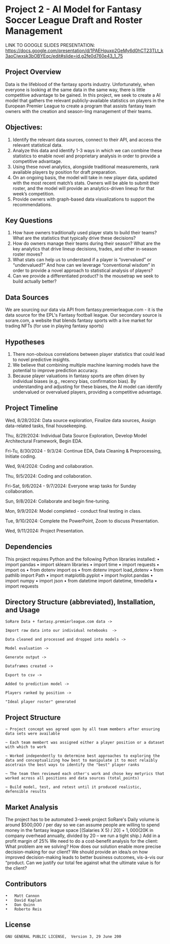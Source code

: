 # Project 2 - AI Model for Fantasy Soccer League Draft and Roster Management

LINK TO GOOGLE SLIDES PRESENTATION: https://docs.google.com/presentation/d/1PAEHquxp2GeMy6d0hCT23TLt_k3aoCjwxsk3bOBYEqc/edit#slide=id.g2fe0d760e43_1_75

## Project Overview

Data is the lifeblood of the fantasy sports industry. Unfortunately, when everyone is looking at the same data in the same way, there is little competitive advantage to be gained. In this project, we seek to create a AI model that gathers the relevant publicly-available statistics on players in the European Premier League to create a program that assists fantasy team owners with the creation and season-ling management of their teams.

## Objectives:
1. Identify the relevant data sources, connect to their API, and access the relevant statistical data.
2. Analyze this data and identify 1-3 ways in which we can combine these statistics to enable novel and proprietary analysis in order to provide a competitive advantage.
3. Using these novel analytics, alongside traditional measurements, rank available players by position for draft preparation.
4. On an ongoing basis, the model will take in new player data, updated with the most recent match’s stats. Owners will be able to submit their roster, and the model will provide an analytics-driven lineup for that week’s competition.
5. Provide owners with graph-based data visualizations to support the recommendations.
  
## Key Questions
1. How have owners traditionally used player stats to build their teams? What are the statistics that typically drive these decisions?
2. How do owners manage their teams during their season? What are the key analytics that drive lineup decisions, trades, and other in-season roster moves?
3. What stats can help us to understand if a player is “overvalued” or “undervalued?” And how can we leverage “conventional wisdom” in order to provide a novel approach to statistical analysis of players?
4. Can we provide a differentiated product? Is the mousetrap we seek to build actually better?

## Data Sources
We are sourcing our data via API from fantasy.premierleague.com - it is the data source for the EPL's Fantasy football league.
Our secondary source is sorare.com, a website that blends fantasy sports with a live market for trading NFTs (for use in playing fantasy sports)

## Hypotheses
1. There non-obvious correlations between player statistics that could lead to novel predictive insights.
2. We believe that combining multiple machine learning models have the potential to improve prediction accuracy.
3. Because player valuations in fantasy sports are often driven by individual biases (e.g., recency bias, confirmation bias). By understanding and adjusting for these biases, the AI model can identify undervalued or overvalued players, providing a competitive advantage.

## Project Timeline
Wed, 8/28/2024:  Data source exploration, Finalize data sources, Assign data-related tasks, final housekeeping.

Thu, 8/29/2024:  Individual Data Source Exploration, Develop Model Architectural Framework, Begin EDA.

Fri-Tu, 8/30/2024 - 9/3/24:  Continue EDA, Data Cleaning & Preprocessing, Initiate coding.

Wed, 9/4/2024:	Coding and collaboration.

Thu, 9/5/2024:	Coding and collaboration.

Fri-Sat, 9/6/2024 - 9/7/2024: Everyone wrap tasks for Sunday collaboration.

Sun, 9/8/2024: Collaborate and begin fine-tuning.

Mon, 9/9/2024: Model completed - conduct final testing in class.

Tue, 9/10/2024:	Complete the PowerPoint, Zoom to discuss Presentation.

Wed, 9/11/2024:  Project Presentation.

## Dependencies
This project requires Python and the following Python libraries installed:
	•	import pandas 
	•	import sklearn libraries 
	•	import time 
	•	import requests 
	•	import os 
	•	from dotenv import os 
	•	from dotenv import load_dotenv 
	•	from pathlib import Path 
	•	import matplotlib.pyplot 
	•	import hvplot.pandas 
	•	import numpy 
	•	import json 
	•	from datetime import datetime, timedelta 
	•	import requests

## Directory Structure (abbreviated), Installation, and Usage
	SoRare Data + fantasy.premierleague.com data ->
	
	Import raw data into our individual notebooks  ->
	
	Data cleaned and processed and dropped into models ->
	
	Model evaluation ->
	
	Generate output ->
	
	Dataframes created ->
	
	Export to csv ->
	
	Added to prediction model ->
	
	Players ranked by position ->
	
	"Ideal player roster" generated

## Project Structure
	~ Project concept was agreed upon by all team members after ensuring data sets were available

	~ Each team membert was assigned either a player position or a dataset with which to work

	~ Worked independently to determine best approaches to exploring the data and conceptualizing how best to manipulate it to most relaibly ascetrain the best ways to identify the "best" player ranks

	~ The team then reviewed each other's work and chose key metyrics that worked across all positions and data sources (total_points)

	~ Build model, test, and retest until it produced realistic, defensible results

## Market Analysis
The project has to be automated
3-week project
SoRare's Daily volume is around $500,000 / per day so we can assume people are willing to spend money in the fantasy league space
[(Salaries X 5) / 20] + $1,000 ($20K in company overhead annually, divided by 20 – we run a tight ship.)
Add in a profit margin of 25%
We need to do a cost-benefit analysis for the client:
What problem are we solving?
How does our solution enable more precise decision-making for our client?
We should provide an idea/s on how improved decision-making leads to better business outcomes, vis-à-vis our “product.
Can we justify our total fee against what the ultimate value is for the client?



## Contributors
	•	Matt Cannon
	•	David Kaplan
	•	Dan Quinn
	•	Roberto Reis

## License
	GNU GENERAL PUBLIC LICENSE,  Version 3, 29 June 200

